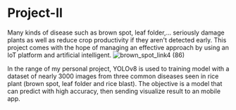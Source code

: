 # Project-II

Many kinds of disease such as brown spot, leaf folder,... seriously damage plants as well as reduce crop productivity if they aren't detected early. This project comes with the hope of managing an effective approach by using an IoT platform and artificial intelligent.
![brown_spot_link4 (86)](https://github.com/Camelliadole/Project-II/assets/81404656/d675f52a-a269-45dd-91a1-be2b5ade473b)


In the range of my personal project, YOLOv8 is used to training model with a dataset of nearly 3000 images from three common diseases seen in rice plant (brown spot, leaf folder and rice blast). The objective is a model that can predict with high accuracy, then sending visualize result to an mobile app.
